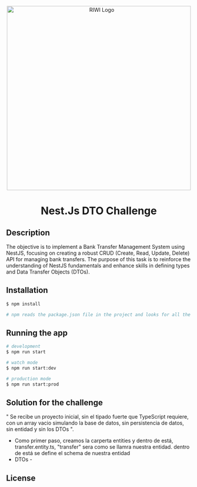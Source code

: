 <p align="center" >
  <a href="https://riwi.io/" target="blank"><img src="https://riwi.io/wp-content/uploads/2023/07/Fondo-claro-logo.png" width="500" alt="RIWI Logo" /></a>
</p>
  <h1 align="center"> Nest.Js DTO Challenge</h1>  

## Description

The objective is to implement a Bank Transfer Management System using NestJS, focusing on creating a robust CRUD (Create, Read, Update, Delete) API for managing bank transfers. The purpose of this task is to reinforce the understanding of NestJS fundamentals and enhance skills in defining types and Data Transfer Objects (DTOs).

## Installation

```bash
$ npm install

# npm reads the package.json file in the project and looks for all the dependencies listed in it. Then, it downloads those dependencies from the npm registry.
```

## Running the app

```bash
# development         
$ npm run start          

# watch mode
$ npm run start:dev

# production mode
$ npm run start:prod
```


## Solution for the challenge

" Se recibe un proyecto inicial, sin el tipado fuerte que TypeScript requiere, con un array vacio simulando la base de datos, sin persistencia de datos, sin entidad y sin los DTOs ".

* Como primer paso, creamos la carperta entities y dentro de está, transfer.entity.ts, "transfer" sera como se llamra nuestra entidad.
dentro de está se define el schema de nuestra entidad
* DTOs -  


## License

